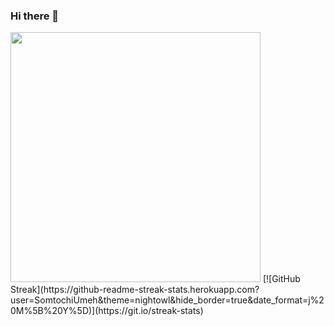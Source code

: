 ### Hi there 👋

<!--
**SomtochiUmeh/SomtochiUmeh** is a ✨ _special_ ✨ repository because its `README.md` (this file) appears on your GitHub profile.

Here are some ideas to get you started:

- 🔭 I’m currently working on ...
- 🌱 I’m currently learning ...
- 👯 I’m looking to collaborate on ...
- 🤔 I’m looking for help with ...
- 💬 Ask me about ...
- 📫 How to reach me: ...
- 😄 Pronouns: ...
- ⚡ Fun fact: ...
-->

<img src="https://github-readme-stats.vercel.app/api?username=SomtochiUmeh&show_icons=true&theme=ADD_THEME_HERE" width="400">
[![GitHub Streak](https://github-readme-streak-stats.herokuapp.com?user=SomtochiUmeh&theme=nightowl&hide_border=true&date_format=j%20M%5B%20Y%5D)](https://git.io/streak-stats)
